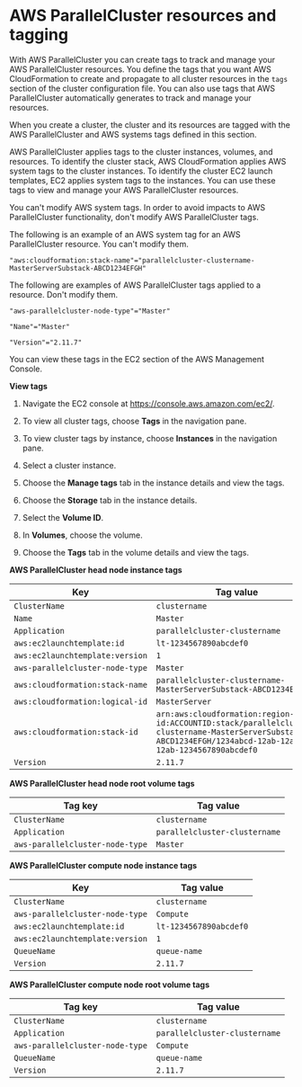 # AWS ParallelCluster resources and tagging<a name="resources-tags"></a>

With AWS ParallelCluster you can create tags to track and manage your AWS ParallelCluster resources\. You define the tags that you want AWS CloudFormation to create and propagate to all cluster resources in the ``tags`` section of the cluster configuration file\. You can also use tags that AWS ParallelCluster automatically generates to track and manage your resources\.

When you create a cluster, the cluster and its resources are tagged with the AWS ParallelCluster and AWS systems tags defined in this section\.

AWS ParallelCluster applies tags to the cluster instances, volumes, and resources\. To identify the cluster stack, AWS CloudFormation applies AWS system tags to the cluster instances\. To identify the cluster EC2 launch templates, EC2 applies system tags to the instances\. You can use these tags to view and manage your AWS ParallelCluster resources\.

You can't modify AWS system tags\. In order to avoid impacts to AWS ParallelCluster functionality, don't modify AWS ParallelCluster tags\.

The following is an example of an AWS system tag for an AWS ParallelCluster resource\. You can't modify them\.

```
"aws:cloudformation:stack-name"="parallelcluster-clustername-MasterServerSubstack-ABCD1234EFGH"
```

The following are examples of AWS ParallelCluster tags applied to a resource\. Don't modify them\.

```
"aws-parallelcluster-node-type"="Master"
```

```
"Name"="Master"
```

```
"Version"="2.11.7"
```

You can view these tags in the EC2 section of the AWS Management Console\.

**View tags**

1. Navigate the EC2 console at [https://console\.aws\.amazon\.com/ec2/](https://console.aws.amazon.com/ec2/)\.

1. To view all cluster tags, choose **Tags** in the navigation pane\.

1. To view cluster tags by instance, choose **Instances** in the navigation pane\.

1. Select a cluster instance\.

1. Choose the **Manage tags** tab in the instance details and view the tags\.

1. Choose the **Storage** tab in the instance details\.

1. Select the **Volume ID**\.

1. In **Volumes**, choose the volume\.

1. Choose the **Tags** tab in the volume details and view the tags\.


**AWS ParallelCluster head node instance tags**  

| Key | Tag value | 
| --- | --- | 
|  `ClusterName`  |  `clustername`  | 
|  `Name`  |  `Master`  | 
|  `Application`  |  `parallelcluster-clustername`  | 
|  `aws:ec2launchtemplate:id`  |  `lt-1234567890abcdef0`  | 
|  `aws:ec2launchtemplate:version`  |  `1`  | 
|  `aws-parallelcluster-node-type`  |  `Master`  | 
|  `aws:cloudformation:stack-name`  |  `parallelcluster-clustername-MasterServerSubstack-ABCD1234EFGH`  | 
|  `aws:cloudformation:logical-id`  |  `MasterServer`  | 
|  `aws:cloudformation:stack-id`  |  `arn:aws:cloudformation:region-id:ACCOUNTID:stack/parallelcluster-clustername-MasterServerSubstack-ABCD1234EFGH/1234abcd-12ab-12ab-12ab-1234567890abcdef0`  | 
|  `Version`  |  `2.11.7`  | 


**AWS ParallelCluster head node root volume tags**  

| Tag key | Tag value | 
| --- | --- | 
|  `ClusterName`  |  `clustername`  | 
|  `Application`  |  `parallelcluster-clustername`  | 
|  `aws-parallelcluster-node-type`  |  `Master`  | 


**AWS ParallelCluster compute node instance tags**  

| Key | Tag value | 
| --- | --- | 
|  `ClusterName`  |  `clustername`  | 
|  `aws-parallelcluster-node-type`  |  `Compute`  | 
|  `aws:ec2launchtemplate:id`  |  `lt-1234567890abcdef0`  | 
|  `aws:ec2launchtemplate:version`  |  `1`  | 
|  `QueueName`  |  `queue-name`  | 
|  `Version`  |  `2.11.7`  | 


**AWS ParallelCluster compute node root volume tags**  

| Tag key | Tag value | 
| --- | --- | 
|  `ClusterName`  |  `clustername`  | 
|  `Application`  |  `parallelcluster-clustername`  | 
|  `aws-parallelcluster-node-type`  |  `Compute`  | 
|  `QueueName`  |  `queue-name`  | 
|  `Version`  |  `2.11.7`  | 